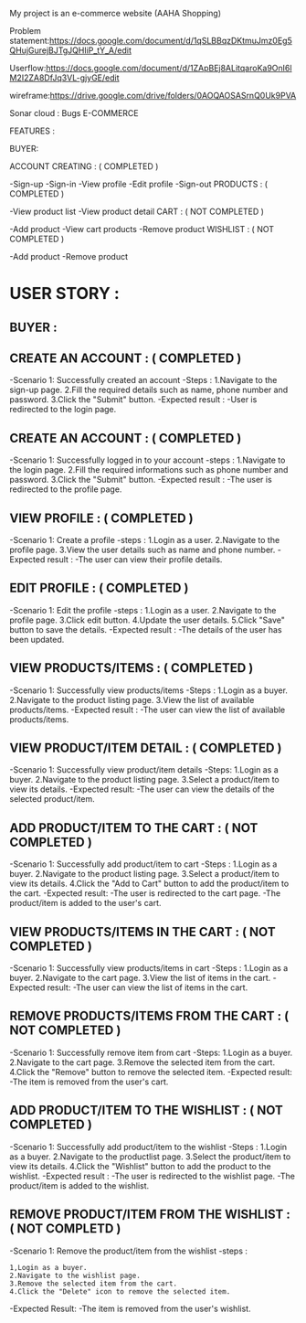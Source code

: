 My project is an e-commerce website (AAHA Shopping)

Problem statement:https://docs.google.com/document/d/1qSLBBqzDKtmuJmz0Eg5QHujGurejBJTgJQHIiP_tY_A/edit

Userflow:https://docs.google.com/document/d/1ZApBEj8ALitqaroKa9OnI6lM2I2ZA8DfJq3VL-gjyGE/edit

wireframe:https://drive.google.com/drive/folders/0AOQAOSASrnQ0Uk9PVA

Sonar cloud : Bugs
E-COMMERCE

FEATURES :

BUYER:

ACCOUNT CREATING : ( COMPLETED )

 -Sign-up
 -Sign-in
 -View profile
 -Edit profile
 -Sign-out
PRODUCTS : ( COMPLETED )

 -View product list
 -View product detail
CART : ( NOT COMPLETED )

 -Add product
 -View cart products
 -Remove product
WISHLIST : ( NOT COMPLETED )

 -Add product
 -Remove product

# USER STORY :
## BUYER :

## CREATE AN ACCOUNT : ( COMPLETED )

 -Scenario 1: Successfully created an account
  -Steps :
    1.Navigate to the sign-up page.
    2.Fill the required details such as name, phone number and password.
    3.Click the "Submit" button.
  -Expected result :
     -User is redirected to the login page.
## CREATE AN ACCOUNT : ( COMPLETED )

-Scenario 1: Successfully logged in to your account
  -steps :
   1.Navigate to the login page.
   2.Fill the required informations such as phone number and password.
   3.Click the "Submit" button.
-Expected result :
    -The user is redirected to the profile page.
## VIEW PROFILE : ( COMPLETED )

-Scenario 1: Create a profile
 -steps :
   1.Login as a user.
   2.Navigate to the profile page.
   3.View the user details such as name and phone number.
-Expected result :
   -The user can view their profile details.
## EDIT PROFILE : ( COMPLETED )

-Scenario 1: Edit the profile
 -steps :
   1.Login as a user.
   2.Navigate to the profile page.
   3.Click edit button.
   4.Update the user details.
   5.Click "Save" button to save the details.
-Expected result :
   -The details of the user has been updated.
## VIEW PRODUCTS/ITEMS : ( COMPLETED )

-Scenario 1: Successfully view products/items
 -Steps :
   1.Login as a buyer.
   2.Navigate to the product listing page.
   3.View the list of available products/items.
-Expected result :
  -The user can view the list of available products/items.
## VIEW PRODUCT/ITEM DETAIL : ( COMPLETED )

-Scenario 1: Successfully view product/item details
 -Steps:
   1.Login as a buyer.
   2.Navigate to the product listing page.
   3.Select a product/item to view its details.
-Expected result:
  -The user can view the details of the selected product/item.
## ADD PRODUCT/ITEM TO THE CART : ( NOT COMPLETED )

 -Scenario 1: Successfully add product/item to cart
 -Steps :
   1.Login as a buyer.
   2.Navigate to the product listing page.
   3.Select a product/item to view its details.
   4.Click the "Add to Cart" button to add the product/item to the cart.
-Expected result:
   -The user is redirected to the cart page.
   -The product/item is added to the user's cart.
## VIEW PRODUCTS/ITEMS IN THE CART : ( NOT COMPLETED )

-Scenario 1: Successfully view products/items in cart
 -Steps :
    1.Login as a buyer.
    2.Navigate to the cart page.
    3.View the list of items in the cart.
-Expected result:
   -The user can view the list of items in the cart.
## REMOVE PRODUCTS/ITEMS FROM THE CART : ( NOT COMPLETED )

-Scenario 1: Successfully remove item from cart
 -Steps:
    1.Login as a buyer.
    2.Navigate to the cart page.
    3.Remove the selected item from the cart.
    4.Click the "Remove" button to remove the selected item.
-Expected result:
   -The item is removed from the user's cart.
## ADD PRODUCT/ITEM TO THE WISHLIST : ( NOT COMPLETED )

-Scenario 1: Successfully add product/item to the wishlist
 -Steps :
    1.Login as a buyer.
    2.Navigate to the productlist page.
    3.Select the product/item to view its details.
    4.Click the "Wishlist" button to add the product to the wishlist.
-Expected result :
    -The user is redirected to the wishlist page.
    -The product/item is added to the wishlist.
## REMOVE PRODUCT/ITEM FROM THE WISHLIST : ( NOT COMPLETD )

-Scenario 1: Remove the product/item from the wishlist
 -steps :

    1,Login as a buyer.
    2.Navigate to the wishlist page.
    3.Remove the selected item from the cart.
    4.Click the "Delete" icon to remove the selected item.
-Expected Result:
    -The item is removed from the user's wishlist.
